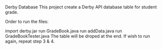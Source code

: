 Derby Database
This project create a Derby API database table for student grade.

Order to run the files:

import derby.jar
run GradeBook.java
run addData.java
run GradeBookTester.java
The table will be droped at the end. If wish to run again, repeat step 3 & 4.

